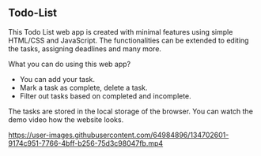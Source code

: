 ## Todo-List

This Todo List web app is created with minimal features using simple HTML/CSS and JavaScript.
The functionalities can be extended to editing the tasks, assigning deadlines and many more. 

What you can do using this web app?
- You can add your task.
- Mark a task as complete, delete a task.
- Filter out tasks based on completed and incomplete.

The tasks are stored in the local storage of the browser. You can watch the demo video how the website looks.


https://user-images.githubusercontent.com/64984896/134702601-9174c951-7766-4bff-b256-75d3c98047fb.mp4
